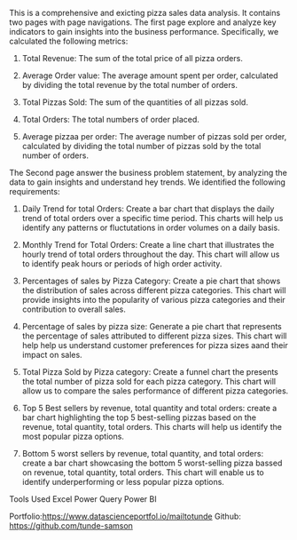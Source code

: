 This is a comprehensive and exicting pizza sales data analysis. It contains two pages with page navigations. The first page explore  and analyze key indicators to gain insights into the business performance.  Specifically, we calculated the following metrics:

1.  Total Revenue: The sum of the total price of all pizza orders.

2.  Average Order value: The average amount spent per order, calculated by dividing the total revenue by the total number of orders.

3.  Total Pizzas Sold: The sum of the quantities of all pizzas sold.

4.  Total Orders: The total numbers of order placed.

5.  Average pizzaa per order: The average number of pizzas sold per order, calculated by dividing the total number of pizzas sold by the total number of orders.

The Second page answer the business problem statement, by analyzing the data to gain insights and understand hey trends. We identified the following requirements:

1.   Daily Trend for total Orders:
Create a bar chart that displays the daily trend of total orders over a specific time period. This charts will help us identify any patterns or fluctutations in order volumes on a daily basis.

2.  Monthly Trend for Total Orders:
Create a line chart that illustrates the hourly trend of total orders throughout the day. This chart will allow us to identify peak hours or periods of high order activity.

3.  Percentages of sales by Pizza Category:
Create a pie chart that shows the distribution of sales across different pizza categories. This chart will provide insights into the popularity of various pizza categories and their contribution to overall sales.

4. Percentage of sales by pizza size:
Generate a pie chart that represents the percentage of sales attributed to different pizza sizes. This chart will help help us understand customer preferences for pizza sizes aand their impact on sales.

5.  Total Pizza Sold by Pizza category: Create a funnel chart the presents the total number of pizza sold for each pizza category. This chart will allow us to compare the sales performance of different pizza categories.

6.  Top 5 Best sellers by revenue, total quantity and total orders:  create a bar chart highlighting the top 5 best-selling pizzas based on the revenue, total quantity, total orders. This charts will help us identify the most popular pizza options.

7.  Bottom 5 worst sellers by revenue, total quantity, and total orders: create a bar chart showcasing the bottom 5 worst-selling pizza bassed on revenue, total quantity, total orders. This chart will enable us to identify underperforming or less popular pizza options.


Tools Used
Excel
Power Query
Power BI

Portfolio:https://www.datascienceportfol.io/mailtotunde
Github: https://github.com/tunde-samson
